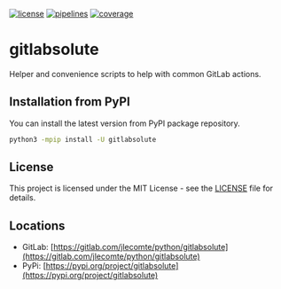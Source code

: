 [![license](https://img.shields.io/badge/license-MIT-brightgreen)](https://spdx.org/licenses/MIT.html)
[![pipelines](https://gitlab.com/jlecomte/python/gitlabsolute/badges/master/pipeline.svg)](https://gitlab.com/jlecomte/python/gitlabsolute/pipelines)
[![coverage](https://gitlab.com/jlecomte/python/gitlabsolute/badges/master/coverage.svg)](https://jlecomte.gitlab.io/python/gitlabsolute/coverage/index.html)

# gitlabsolute

Helper and convenience scripts to help with common GitLab actions.

## Installation from PyPI

You can install the latest version from PyPI package repository.

~~~bash
python3 -mpip install -U gitlabsolute
~~~

## License

This project is licensed under the MIT License - see the [LICENSE](LICENSE) file for details.

## Locations

  * GitLab: [https://gitlab.com/jlecomte/python/gitlabsolute](https://gitlab.com/jlecomte/python/gitlabsolute)
  * PyPi: [https://pypi.org/project/gitlabsolute](https://pypi.org/project/gitlabsolute)
